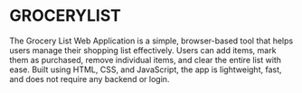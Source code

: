 # GROCERYLIST
The Grocery List Web Application is a simple, browser-based tool that helps users manage their shopping list effectively. Users can add items, mark them as purchased, remove individual items, and clear the entire list with ease. Built using HTML, CSS, and JavaScript, the app is lightweight, fast, and does not require any backend or login. 
